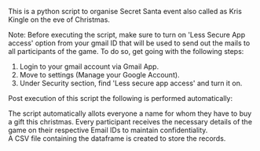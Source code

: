 This is a python script to organise Secret Santa event also called as Kris Kingle on the eve of Christmas. 

Note: Before executing the script, make sure to turn on 'Less Secure App access' option from your gmail ID that will be used to send out the mails to all participants of the game. 
To do so, get going with the following steps:

1. Login to your gmail account via Gmail App.
2. Move to settings (Manage your Google Account).
3. Under Security section, find 'Less secure app access' and turn it on.

Post execution of this script the following is performed automatically:

The script automatically allots everyone a name for whom they have to buy a gift this christmas. 
Every participant receives the necessary details of the game on their respective Email IDs to maintain confidentiality.  
A CSV file containing the dataframe is created to store the records.


